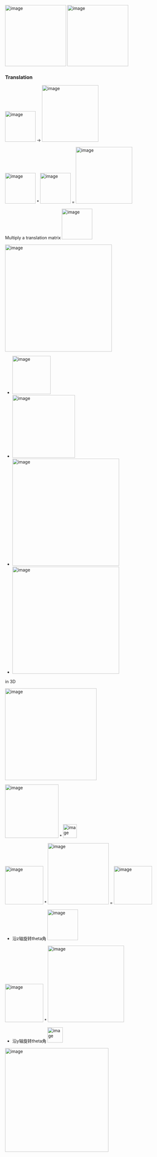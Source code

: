 <img width="200" alt="image" src="https://user-images.githubusercontent.com/31954987/221908303-4c42e26d-dfd7-4ce8-8038-f861eec69a4c.png">

<img width="200" alt="image" src="https://user-images.githubusercontent.com/31954987/221907759-9e8eb145-b5bd-48d3-a741-8162a91aa386.png">

### Translation

<img width="100" alt="image" src="https://user-images.githubusercontent.com/31954987/222069519-0edc3af8-9f58-44e7-a33b-1c0c48aa7aa7.png"> -> <img width="185" alt="image" src="https://user-images.githubusercontent.com/31954987/222071962-0c3a8ab3-739e-465a-9b76-3ebd2f08b4c2.png">


<img width="100" alt="image" src="https://user-images.githubusercontent.com/31954987/222069519-0edc3af8-9f58-44e7-a33b-1c0c48aa7aa7.png"> * <img width="100" alt="image" src="https://user-images.githubusercontent.com/31954987/222070181-1b00f855-ab4a-4a77-be1c-b6937e2755af.png"> = <img width="185" alt="image" src="https://user-images.githubusercontent.com/31954987/222071962-0c3a8ab3-739e-465a-9b76-3ebd2f08b4c2.png">

Multiply a translation matrix <img width="100" alt="image" src="https://user-images.githubusercontent.com/31954987/222070181-1b00f855-ab4a-4a77-be1c-b6937e2755af.png">


<img width="350" alt="image" src="https://user-images.githubusercontent.com/31954987/222343509-c663c96e-ce6d-44c3-9b06-996d8eec7131.png">

- <img width="125" alt="image" src="https://user-images.githubusercontent.com/31954987/222359368-178a601b-dfdf-4fd6-adbc-ca8ef058dc41.png">

- <img width="205" alt="image" src="https://user-images.githubusercontent.com/31954987/222359782-9dbf8de1-3d41-42f8-a114-d9e574b27100.png">

- <img width="350" alt="image" src="https://user-images.githubusercontent.com/31954987/222362528-cf8e0501-dc59-45f3-8df1-fe1bdffa8125.png">

- <img width="350" alt="image" src="https://user-images.githubusercontent.com/31954987/222365564-31f76d99-a26f-4520-af79-41ca28f8faa8.png">

in 3D

<img width="300" alt="image" src="https://user-images.githubusercontent.com/31954987/222369003-c3a4a738-06a4-41ca-a7f9-51f9a6f77642.png">

<img width="175" alt="image" src="https://user-images.githubusercontent.com/31954987/222371004-dabf7985-8c57-420e-8a7a-0732c6490c4b.png"> * <img width="45" alt="image" src="https://user-images.githubusercontent.com/31954987/222374049-9ea4398b-67de-41e8-a926-7b5575d8a1ed.png">

<img width="125" alt="image" src="https://user-images.githubusercontent.com/31954987/222410421-a839c36c-cccc-4588-954d-2360778cc5f7.png"> * <img width="200" alt="image" src="https://user-images.githubusercontent.com/31954987/222411082-52522d68-9101-460b-929c-797703c039da.png"> = <img width="125" alt="image" src="https://user-images.githubusercontent.com/31954987/222411651-c0a15b3e-29c4-467e-97b5-f918aecc3c29.png">

- 沿z轴旋转theta角 <img width="100" alt="image" src="https://user-images.githubusercontent.com/31954987/222416167-23600397-5c07-4e78-911d-43d7c1e93496.png">

<img width="125" alt="image" src="https://user-images.githubusercontent.com/31954987/222413475-776fa03b-b2a4-4369-b858-b977b9691d5b.png"> * <img width="250" alt="image" src="https://user-images.githubusercontent.com/31954987/222414431-ec5f7012-7972-4bbd-aed3-517a8bd03f34.png"> 

- 沿y轴旋转theta角 <img width="50" alt="image" src="https://user-images.githubusercontent.com/31954987/222418977-70f99d00-37e9-4925-9820-6ca2810c0616.png">
<img width="339" alt="image" src="https://user-images.githubusercontent.com/31954987/222420302-c6960e08-6c0c-4a92-9537-c1d773cdab2b.png">
